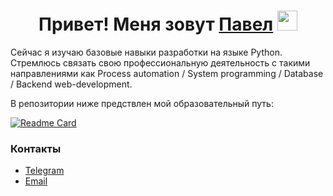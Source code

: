 <h1 align="center">Привет! Меня зовут <a href="https://github.com/PavelMayorov/" target="_blank">Павел</a> 
<img src="https://github.com/blackcater/blackcater/raw/main/images/Hi.gif" height="32"/></h1>

Сейчас я изучаю базовые навыки разработки на языке Python. Стремлюсь связать свою профессиональную деятельность с такими направлениями как Process automation / System programming / Database / Backend web-development.

В репозитории ниже предствлен мой образовательный путь:

[![Readme Card](https://github-readme-stats.vercel.app/api/pin/?username=abtcrazy&repo=education_roadmap&show_owner)](https://github.com/PavelMayorov/education_roadmap)


### Контакты
* [Telegram](https://t.me/m_levap)
* [Email](mailto:pavelmayorov1996@gmail.com)

